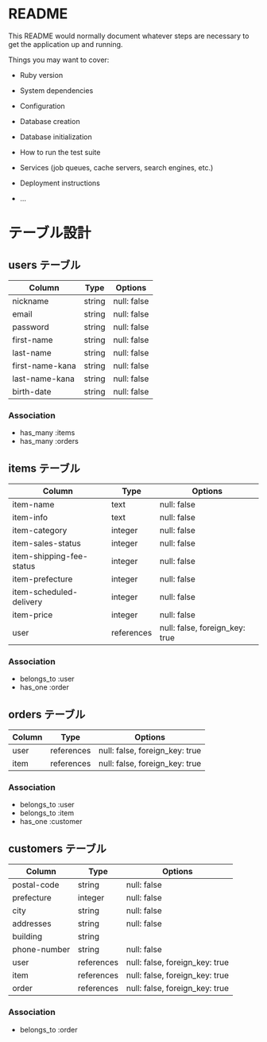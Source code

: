 # README

This README would normally document whatever steps are necessary to get the
application up and running.

Things you may want to cover:

* Ruby version

* System dependencies

* Configuration

* Database creation

* Database initialization

* How to run the test suite

* Services (job queues, cache servers, search engines, etc.)

* Deployment instructions

* ...

# テーブル設計

## users テーブル

| Column            | Type   | Options     |
| ----------------- | ------ | ----------- |
| nickname          | string | null: false |
| email             | string | null: false |
| password          | string | null: false |
| first-name        | string | null: false |
| last-name         | string | null: false |
| first-name-kana   | string | null: false |
| last-name-kana    | string | null: false |
| birth-date        | string | null: false |

### Association

- has_many :items
- has_many :orders

## items テーブル

| Column                     | Type       | Options                        |
| -------------------------- | ---------- | ------------------------------ |
| item-name                  | text       | null: false                    |
| item-info                  | text       | null: false                    |
| item-category              | integer    | null: false                    |
| item-sales-status          | integer    | null: false                    |
| item-shipping-fee-status   | integer    | null: false                    |
| item-prefecture            | integer    | null: false                    |
| item-scheduled-delivery    | integer    | null: false                    |
| item-price                 | integer    | null: false                    |
| user                       | references | null: false, foreign_key: true |

### Association

- belongs_to :user
- has_one :order

## orders テーブル

| Column         | Type       | Options                        |
| -------------- | ---------- | ------------------------------ |
| user           | references | null: false, foreign_key: true |
| item           | references | null: false, foreign_key: true |

### Association

- belongs_to :user
- belongs_to :item
- has_one :customer

## customers テーブル

| Column         | Type       | Options                        |
| -------------- | ---------- | ------------------------------ |
| postal-code    | string     | null: false                    |
| prefecture     | integer    | null: false                    |
| city           | string     | null: false                    |
| addresses      | string     | null: false                    |
| building       | string     |                                |
| phone-number   | string     | null: false                    |
| user           | references | null: false, foreign_key: true |
| item           | references | null: false, foreign_key: true |
| order          | references | null: false, foreign_key: true |

### Association

- belongs_to :order